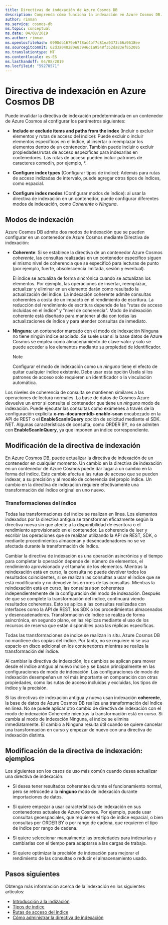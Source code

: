 ```yaml
---
title: Directivas de indexación de Azure Cosmos DB
description: Comprenda cómo funciona la indexación en Azure Cosmos DB. Obtenga información sobre la configuración y cambio de la directiva de indexación para una indexación automática y un mayor rendimiento.
author: rimman
ms.service: cosmos-db
ms.topic: conceptual
ms.date: 04/08/2019
ms.author: rimman
ms.openlocfilehash: 6998db1679e67f8ac4bf7c81ea9373c66a9618ee
ms.sourcegitcommit: 62d3a040280e83946d1a9548f352da83ef852085
ms.translationtype: MT
ms.contentlocale: es-ES
ms.lasthandoff: 04/08/2019
ms.locfileid: "59278571"
---
```

# <a name="index-policy-in-azure-cosmos-db"></a>Directiva de indexación en Azure Cosmos DB

Puede invalidar la directiva de indexación predeterminada en un contenedor de Azure Cosmos al configurar los parámetros siguientes:

* **Include or exclude items and paths from the index** (Incluir o excluir elementos y rutas de acceso del índice): Puede excluir o incluir elementos específicos en el índice, al insertar o reemplazar los elementos dentro de un contenedor. También puede incluir o excluir propiedades/rutas de acceso específicas para indexarlas en contenedores. Las rutas de acceso pueden incluir patrones de caracteres comodín, por ejemplo, *.

* **Configure index types** (Configurar tipos de índice): Además para rutas de acceso indizadas de intervalo, puede agregar otros tipos de índices, como espacial.

* **Configure index modes** (Configurar modos de índice): al usar la directiva de indexación en un contenedor, puede configurar diferentes modos de indexación, como *Coherente* o *Ninguna*.

## <a name="indexing-modes"></a>Modos de indexación

Azure Cosmos DB admite dos modos de indexación que se pueden configurar en un contenedor de Azure Cosmos mediante Directiva de indexación:

* **Coherente**: Si se establece la directiva de un contenedor Azure Cosmos *coherente*, las consultas realizadas en un contenedor específico siguen el mismo nivel de coherencia que se especificó para lecturas de punto (por ejemplo, fuerte, obsolescencia limitada, sesión y eventual). 

  El índice se actualiza de forma sincrónica cuando se actualizan los elementos. Por ejemplo, las operaciones de insertar, reemplazar, actualizar y eliminar en un elemento darán como resultado la actualización del índice. La indexación coherente admite consultas coherentes a costa de un impacto en el rendimiento de escritura. La reducción del rendimiento de escritura depende de las "rutas de acceso incluidas en el índice" y "nivel de coherencia". Modo de indexación coherente está diseñado para mantener al día con todas las actualizaciones de índice y para atender consultas de inmediato.

* **Ninguna**: un contenedor marcado con el modo de indexación Ninguna no tiene ningún índice asociado. Se suele usar si la base datos de Azure Cosmos se emplea como almacenamiento de clave-valor y solo se puede acceder a los elementos mediante su propiedad de identificador.

  > [!NOTE]
  > Configurar el modo de indexación como un *ninguno* tiene el efecto de quitar cualquier índice existente. Debe usar esta opción Úsela si los patrones de acceso solo requieren un identificador o la vinculación automática.

Los niveles de coherencia de consulta se mantienen similares a las operaciones de lectura normales. La base de datos de Cosmos Azure devuelve un error si consulta el contenedor que tiene un *ninguno* modo de indexación. Puede ejecutar las consultas como exámenes a través de la configuración explícita **x-ms-documentdb-enable-scan** encabezado en la API de REST o el **EnableScanInQuery** opción de solicitud mediante el SDK. NET. Algunas características de consulta, como ORDER BY, no se admiten con **EnableScanInQuery**, ya que imponen un índice correspondiente.

## <a name="modifying-the-indexing-policy"></a>Modificación de la directiva de indexación

En Azure Cosmos DB, puede actualizar la directiva de indexación de un contenedor en cualquier momento. Un cambio en la directiva de indexación en un contenedor de Azure Cosmos puede dar lugar a un cambio en la forma del índice. Este cambio afecta a las rutas de acceso que se pueden indexar, a su precisión y al modelo de coherencia del propio índice. Un cambio en la directiva de indexación requiere efectivamente una transformación del índice original en uno nuevo.

### <a name="index-transformations"></a>Transformaciones del índice

Todas las transformaciones del índice se realizan en línea. Los elementos indexados por la directiva antigua se transforman eficazmente según la directiva nueva sin que afecte a la disponibilidad de escritura o el rendimiento aprovisionado en el contenedor. La coherencia de leer y escribir las operaciones que se realizan utilizando la API de REST, SDK, o mediante procedimientos almacenan y desencadenadores no se ve afectada durante la transformación de índice.

Cambiar la directiva de indexación es una operación asincrónica y el tiempo para completar la operación depende del número de elementos, el rendimiento aprovisionado y el tamaño de los elementos. Mientras la reindexación está en curso, la consulta no puede devolver todos los resultados coincidentes, si se realizan las consultas a usar el índice que se está modificando y no devuelve los errores de las consultas. Mientras la reindexación está en curso, las consultas son coherentes independientemente de la configuración del modo de indexación. Después de que se complete la transformación del índice, continuará viendo resultados coherentes. Esto se aplica a las consultas realizadas con interfaces como la API de REST, los SDK o los procedimientos almacenados y desencadenadores. Transformación de índice se realiza de forma asincrónica, en segundo plano, en las réplicas mediante el uso de los recursos de reserva que están disponibles para las réplicas específicas.

Todas las transformaciones de índice se realizan in situ. Azure Cosmos DB no mantiene dos copias del índice. Por tanto, no se requiere ni se usa espacio en disco adicional en los contenedores mientras se realiza la transformación del índice.

Al cambiar la directiva de indexación, los cambios se aplican para mover desde el índice antiguo al nuevo índice y se basan principalmente en las configuraciones de modo de indexación. Las configuraciones de modo de indexación desempeñan un rol más importante en comparación con otras propiedades, como las rutas de acceso incluidas y excluidas, los tipos de índice y la precisión.

Si las directivas de indexación antigua y nueva usan indexación **coherente**, la base de datos de Azure Cosmos DB realiza una transformación del índice en línea. No se puede aplicar otro cambio de directiva de indexación con el modo de indexación Coherente mientras la transformación está en curso. Si cambia al modo de indexación Ninguna, el índice se elimina inmediatamente. El cambio a Ninguna resulta útil cuando se quiere cancelar una transformación en curso y empezar de nuevo con una directiva de indexación distinta.

## <a name="modifying-the-indexing-policy---examples"></a>Modificación de la directiva de indexación: ejemplos

Los siguientes son los casos de uso más común cuando desea actualizar una directiva de indexación:

* Si desea tener resultados coherentes durante el funcionamiento normal, pero se retrocede a la **ninguno** modo de indexación durante importaciones de datos.

* Si quiere empezar a usar características de indexación en sus contenedores actuales de Azure Cosmos. Por ejemplo, puede usar consultas geoespaciales, que requieren el tipo de índice espacial, o bien consultas por ORDER BY o por rango de cadena, que requieren el tipo de índice por rango de cadena.

* Si quiere seleccionar manualmente las propiedades para indexarlas y cambiarlas con el tiempo para adaptarse a las cargas de trabajo.

* Si quiere optimizar la precisión de indexación para mejorar el rendimiento de las consultas o reducir el almacenamiento usado.

## <a name="next-steps"></a>Pasos siguientes

Obtenga más información acerca de la indexación en los siguientes artículos:

* [Introducción a la indización](index-overview.md)
* [Tipos de índice](index-types.md)
* [Rutas de acceso del índice](index-paths.md)
* [Cómo administrar la directiva de indexación](how-to-manage-indexing-policy.md)

